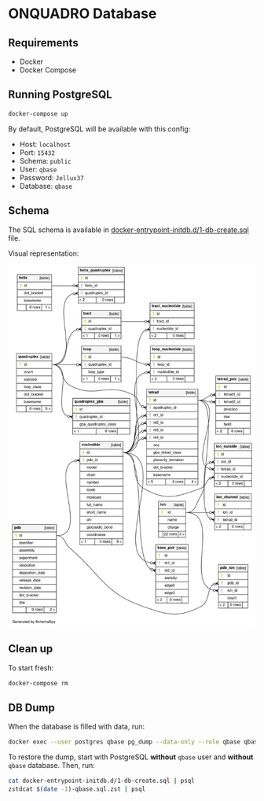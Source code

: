 # ONQUADRO Database

## Requirements

- Docker
- Docker Compose

## Running PostgreSQL

``` sh
docker-compose up
```

By default, PostgreSQL will be available with this config:

- Host: `localhost`
- Port: `15432`
- Schema: `public`
- User: `qbase`
- Password: `Jellux37`
- Database: `qbase`

## Schema

The SQL schema is available in [docker-entrypoint-initdb.d/1-db-create.sql](docker-entrypoint-initdb.d/1-db-create.sql) file.

Visual representation:

![To update this image, please run `schemaspy-run`](schema.svg)

## Clean up

To start fresh:

``` sh
docker-compose rm
```

## DB Dump

When the database is filled with data, run:

``` sh
docker exec --user postgres qbase pg_dump --data-only --role qbase qbase | zstdmt > $(date -I)-qbase.sql.zst
```

To restore the dump, start with PostgreSQL  __without__ `qbase` user and __without__ `qbase` database. Then, run:
``` sh
cat docker-entrypoint-initdb.d/1-db-create.sql | psql
zstdcat $(date -I)-qbase.sql.zst | psql
```
